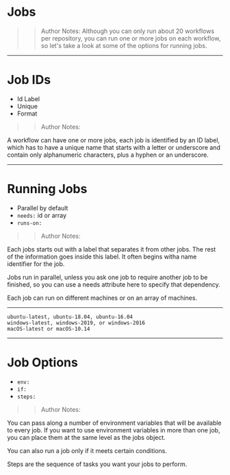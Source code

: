 <!-- .slide: data-state="title" -->

# Jobs

> > Author Notes: Although you can only run about 20 workflows per repository, you can run one or more jobs on each workflow, so let's take a look at some of the options for running jobs.

---

# Job IDs

- Id Label
- Unique
- Format

> > Author Notes:

A workflow can have one or more jobs, each job is identified by an ID label, which has to have a unique name that starts with a letter or underscore and contain only alphanumeric characters, plus a hyphen or an underscore.

---

# Running Jobs

- Parallel by default
- `needs:` id or array
- `runs-on:`

> > Author Notes:

Each jobs starts out with a label that separates it from other jobs. The rest of the information goes inside this label. It often begins witha name identifier for the job.

Jobs run in parallel, unless you ask one job to require another job to be finished, so you can use a needs attribute here to specify that dependency.

Each job can run on different machines or on an array of machines.

---

```
ubuntu-latest, ubuntu-18.04, ubuntu-16.04
windows-latest, windows-2019, or windows-2016
macOS-latest or macOS-10.14
```

---

# Job Options

- `env:`
- `if:`
- `steps:`

> > Author Notes:

You can pass along a number of environment variables that will be available to every job. If you want to use environment variables in more than one job, you can place them at the same level as the jobs object.

You can also run a job only if it meets certain conditions.

Steps are the sequence of tasks you want your jobs to perform.
